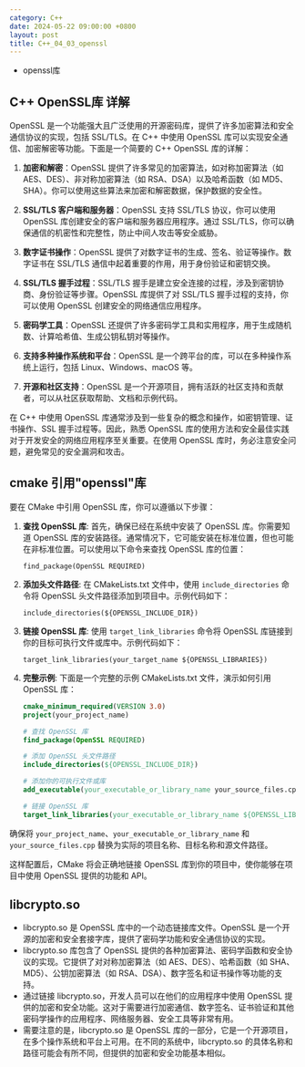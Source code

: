 ```yaml
---
category: C++
date: 2024-05-22 09:00:00 +0800
layout: post
title: C++_04_03_openssl
---
```


+ openssl库

## C++ OpenSSL库 详解

OpenSSL 是一个功能强大且广泛使用的开源密码库，提供了许多加密算法和安全通信协议的实现，包括 SSL/TLS。在 C++ 中使用 OpenSSL 库可以实现安全通信、加密解密等功能。下面是一个简要的 C++ OpenSSL 库的详解：

1. **加密和解密**：OpenSSL 提供了许多常见的加密算法，如对称加密算法（如 AES、DES）、非对称加密算法（如 RSA、DSA）以及哈希函数（如 MD5、SHA）。你可以使用这些算法来加密和解密数据，保护数据的安全性。

2. **SSL/TLS 客户端和服务器**：OpenSSL 支持 SSL/TLS 协议，你可以使用 OpenSSL 库创建安全的客户端和服务器应用程序。通过 SSL/TLS，你可以确保通信的机密性和完整性，防止中间人攻击等安全威胁。

3. **数字证书操作**：OpenSSL 提供了对数字证书的生成、签名、验证等操作。数字证书在 SSL/TLS 通信中起着重要的作用，用于身份验证和密钥交换。

4. **SSL/TLS 握手过程**：SSL/TLS 握手是建立安全连接的过程，涉及到密钥协商、身份验证等步骤。OpenSSL 库提供了对 SSL/TLS 握手过程的支持，你可以使用 OpenSSL 创建安全的网络通信应用程序。

5. **密码学工具**：OpenSSL 还提供了许多密码学工具和实用程序，用于生成随机数、计算哈希值、生成公钥私钥对等操作。

6. **支持多种操作系统和平台**：OpenSSL 是一个跨平台的库，可以在多种操作系统上运行，包括 Linux、Windows、macOS 等。

7. **开源和社区支持**：OpenSSL 是一个开源项目，拥有活跃的社区支持和贡献者，可以从社区获取帮助、文档和示例代码。

在 C++ 中使用 OpenSSL 库通常涉及到一些复杂的概念和操作，如密钥管理、证书操作、SSL 握手过程等。因此，熟悉 OpenSSL 库的使用方法和安全最佳实践对于开发安全的网络应用程序至关重要。在使用 OpenSSL 库时，务必注意安全问题，避免常见的安全漏洞和攻击。

## cmake 引用"openssl"库

要在 CMake 中引用 OpenSSL 库，你可以遵循以下步骤：

1. **查找 OpenSSL 库**: 首先，确保已经在系统中安装了 OpenSSL 库。你需要知道 OpenSSL 库的安装路径。通常情况下，它可能安装在标准位置，但也可能在非标准位置。可以使用以下命令来查找 OpenSSL 库的位置：
   
   ```
   find_package(OpenSSL REQUIRED)
   ```

2. **添加头文件路径**: 在 CMakeLists.txt 文件中，使用 `include_directories` 命令将 OpenSSL 头文件路径添加到项目中。示例代码如下：

   ```
   include_directories(${OPENSSL_INCLUDE_DIR})
   ```

3. **链接 OpenSSL 库**: 使用 `target_link_libraries` 命令将 OpenSSL 库链接到你的目标可执行文件或库中。示例代码如下：

   ```
   target_link_libraries(your_target_name ${OPENSSL_LIBRARIES})
   ```

4. **完整示例**: 下面是一个完整的示例 CMakeLists.txt 文件，演示如何引用 OpenSSL 库：

   ```cmake
   cmake_minimum_required(VERSION 3.0)
   project(your_project_name)

   # 查找 OpenSSL 库
   find_package(OpenSSL REQUIRED)

   # 添加 OpenSSL 头文件路径
   include_directories(${OPENSSL_INCLUDE_DIR})

   # 添加你的可执行文件或库
   add_executable(your_executable_or_library_name your_source_files.cpp)

   # 链接 OpenSSL 库
   target_link_libraries(your_executable_or_library_name ${OPENSSL_LIBRARIES})
   ```

确保将 `your_project_name`、`your_executable_or_library_name` 和 `your_source_files.cpp` 替换为实际的项目名称、目标名称和源文件路径。

这样配置后，CMake 将会正确地链接 OpenSSL 库到你的项目中，使你能够在项目中使用 OpenSSL 提供的功能和 API。

## libcrypto.so

+ libcrypto.so 是 OpenSSL 库中的一个动态链接库文件。OpenSSL 是一个开源的加密和安全套接字库，提供了密码学功能和安全通信协议的实现。
+ libcrypto.so 库包含了 OpenSSL 提供的各种加密算法、密码学函数和安全协议的实现。它提供了对对称加密算法（如 AES、DES）、哈希函数（如 SHA、MD5）、公钥加密算法（如 RSA、DSA）、数字签名和证书操作等功能的支持。
+ 通过链接 libcrypto.so，开发人员可以在他们的应用程序中使用 OpenSSL 提供的加密和安全功能。这对于需要进行加密通信、数字签名、证书验证和其他密码学操作的应用程序、网络服务器、安全工具等非常有用。
+ 需要注意的是，libcrypto.so 是 OpenSSL 库的一部分，它是一个开源项目，在多个操作系统和平台上可用。在不同的系统中，libcrypto.so 的具体名称和路径可能会有所不同，但提供的加密和安全功能基本相似。